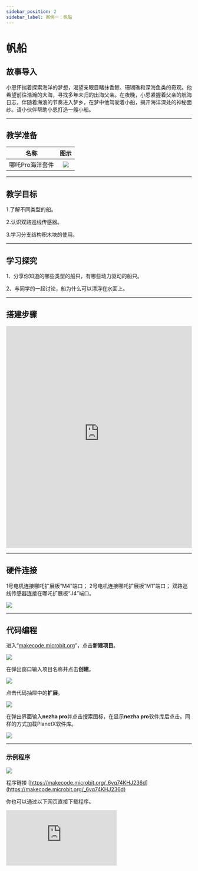 ```yaml
---
sidebar_position: 2
sidebar_label: 案例一：帆船
---
```


# 帆船
## 故事导入
小恩怀揣着探索海洋的梦想，渴望亲眼目睹抹香鲸、珊瑚礁和深海鱼类的奇观。他希望前往浩瀚的大海，寻找多年未归的出海父亲。在夜晚，小恩紧握着父亲的航海日志，伴随着海浪的节奏进入梦乡，在梦中他驾驶着小船，揭开海洋深处的神秘面纱。请小伙伴帮助小恩打造一艘小船。

--- 

## 教学准备

|     名称     |            图示            |
| :----------: | :--------------------------: |
|   哪吒Pro海洋套件  |   ![](https://wiki-media-ef.oss-cn-hongkong.aliyuncs.com/docs/microbit/building-blocks/nezha-pro-ocean-kit/nezha-pro-ocean-kit-products-introduction-002.png.png)  |

--- 
## 教学目标 
1.了解不同类型的船。

2.认识双路巡线传感器。

3.学习分支结构积木块的使用。

--- 

## 学习探究

1、分享你知道的哪些类型的船只，有哪些动力驱动的船只。

2、与同学的一起讨论，船为什么可以漂浮在水面上。

--- 
## 搭建步骤

<embed src="https://wiki-media-ef.oss-cn-hongkong.aliyuncs.com/docs/microbit/building-blocks/nezha-pro-ocean-kit/setup-diagram/case01/nezha-pro-ocean-kit-step-01-1.png.pdf" type="application/pdf" width="100%" height="600px" />

--- 

## 硬件连接

1号电机连接哪吒扩展板“M4”端口；
2号电机连接哪吒扩展板“M1”端口；
双路巡线传感器连接在哪吒扩展板“J4”端口。

![](https://wiki-media-ef.oss-cn-hongkong.aliyuncs.com/docs/microbit/building-blocks/nezha-pro-ocean-kit/setup-diagram/case01/nezha-pro-ocean-kit-step-01-2.png)

--- 
## 代码编程

进入“[makecode.microbit.org](https://makecode.microbit.org)”，点击**新建项目**。

![](https://wiki-media-ef.oss-cn-hongkong.aliyuncs.com/docs/microbit/building-blocks/microbit-space-science-kit/images/microbit-space-science-kit-case01-07.png)

在弹出窗口输入项目名称并点击**创建**。

![](https://wiki-media-ef.oss-cn-hongkong.aliyuncs.com/docs/microbit/building-blocks/microbit-space-science-kit/images/microbit-space-science-kit-case01-11.png)

点击代码抽屉中的**扩展**。

![](https://wiki-media-ef.oss-cn-hongkong.aliyuncs.com/docs/microbit/building-blocks/microbit-space-science-kit/images/microbit-space-science-kit-case01-09.png)

在弹出界面输入**nezha pro**并点击搜索图标，在显示**nezha pro**软件库后点击。同样的方式加载PlanetX软件库。

![](https://wiki-media-ef.oss-cn-hongkong.aliyuncs.com/docs/microbit/building-blocks/microbit-space-science-kit/images/microbit-space-science-kit-case01-10.png)

---
### 示例程序

![](https://wiki-media-ef.oss-cn-hongkong.aliyuncs.com/docs/microbit/building-blocks/nezha-pro-ocean-kit/setup-diagram/case01/nezha-pro-ocean-kit-step-01-3.png.png)

程序链接
[https://makecode.microbit.org/_6vq74KHJ236d](https://makecode.microbit.org/_6vq74KHJ236d)

你也可以通过以下网页直接下载程序。

<div
    style={{
        position: 'relative',
        paddingBottom: '60%',
        overflow: 'hidden',
    }}
>
    <iframe
        src="https://makecode.microbit.org/_6vq74KHJ236d"
        frameborder="0"
        sandbox="allow-popups allow-forms allow-scripts allow-same-origin"
        style={{
            position: 'absolute',
            width: '100%',
            height: '100%',
        }}
    />
</div>

---
### 下载程序

使用 USB 线连接 PC 和 micro:bit V2。

![](https://wiki-media-ef.oss-cn-hongkong.aliyuncs.com/docs/microbit/building-blocks/microbit-space-science-kit/images/microbit-space-science-kit-manual03.gif)

连接成功后，电脑上会识别出一个名为 MICROBIT 的盘符。

![](https://wiki-media-ef.oss-cn-hongkong.aliyuncs.com/docs/microbit/building-blocks/microbit-space-science-kit/images/microbit-space-science-kit-manual06.png)

点击左下角的![](https://wiki-media-ef.oss-cn-hongkong.aliyuncs.com/docs/microbit/building-blocks/microbit-space-science-kit/images/microbit-space-science-kit-manual07.png)，选择**Connect Device**。

![](https://wiki-media-ef.oss-cn-hongkong.aliyuncs.com/docs/microbit/building-blocks/microbit-space-science-kit/images/microbit-space-science-kit-manual11.png)

点击![](https://wiki-media-ef.oss-cn-hongkong.aliyuncs.com/docs/microbit/building-blocks/microbit-space-science-kit/images/microbit-space-science-kit-manual08.png)。

![](https://wiki-media-ef.oss-cn-hongkong.aliyuncs.com/docs/microbit/building-blocks/microbit-space-science-kit/images/microbit-space-science-kit-manual12.png)

点击![](https://wiki-media-ef.oss-cn-hongkong.aliyuncs.com/docs/microbit/building-blocks/microbit-space-science-kit/images/microbit-space-science-kit-manual09.png)。

![](https://wiki-media-ef.oss-cn-hongkong.aliyuncs.com/docs/microbit/building-blocks/microbit-space-science-kit/images/microbit-space-science-kit-manual13.png)

在弹出窗口选择 **BBC micro:bit CMSIS-DAP**，然后选择**连接**，至此，我们的 micro:bit 就已经连接成功。

![](https://wiki-media-ef.oss-cn-hongkong.aliyuncs.com/docs/microbit/building-blocks/microbit-space-science-kit/images/microbit-space-science-kit-manual14.png)

点击**下载程序**

![](https://wiki-media-ef.oss-cn-hongkong.aliyuncs.com/docs/microbit/building-blocks/microbit-space-science-kit/images/microbit-space-science-kit-manual10.png)

---
## 案例演示

吹开或者用手拨开船帆控制杆，直到双路巡线传感器检测不到控制杆，小船向前进，帆船控制杆回到原位，小船停止前进。

**图片**

---
## 扩展知识

### 船的发展历史

#### 一、史前萌芽期：自然材料的原始航行（公元前 100 万年 - 前 3000 年）

**1. 天然浮具的利用**

- 浮木与葫芦：旧石器时代人类发现树木、葫芦等天然浮体可承载重量，用藤蔓捆绑树枝制成简易木筏，最早证据见于非洲刚果河流域的考古发现。

- 树皮船：新石器时代北欧人将桦树皮缝合在木框架上，涂动物油脂防水，用于湖泊渔猎，现存最早树皮船可追溯至公元前 8000 年。

**2. 技术突破：独木舟的诞生**

- 约公元前 6000 年，美索不达米亚与中国长江流域独立发明独木舟：用石斧将整段树干挖空，载重能力提升至 2-3 人，标志人类主动改造航行工具的开端。

#### 二、古代文明期：帆船与桨船的黄金时代（前 3000 年 - 15 世纪）

**1. 地中海与西亚的帆船革命**

- 古埃及莎草船（前 3000 年）：用尼罗河莎草捆扎成船身，竖起木桅悬挂亚麻帆，顺流航行速度达 5km/h，壁画中记载用于运输金字塔石料。

- 腓尼基双层桨船（前 1200 年）：船身两侧各一排桨手（约 50 人），搭配三角帆，可在逆风时划桨前进，成为地中海贸易与海战的主力。

**2. 东亚的船舶创新**

- 中国楼船（汉代）：高达 3 层，甲板设瞭望塔与弩炮，最大载重千吨，《后汉书》记载用于跨海远征朝鲜半岛。

- 日本遣唐使船（7 世纪）：采用「遣唐船」型，船头尖翘、船尾方阔，配备平衡舵与竹帆，横渡东海成功率较前代提升 40%。

**3. 印度洋与非洲的航海技术**

- 阿拉伯三角帆船（独桅帆船）（9 世纪）：使用灵活的三角帆（可适应侧风），载重 200-300 吨，垄断印度洋香料贸易，达伽马远航即借鉴其船型。

#### 三、大航海时代：帆船的巅峰与地理大发现（15-17 世纪）

**1. 欧洲船舶的革命性设计**

- 卡拉维尔帆船（Caravel）（15 世纪）：葡萄牙人发明，采用三桅三角帆组合，吃水浅、转向灵活，哥伦布 1492 年远航美洲的「圣玛利亚号」即为此型。

- 盖伦帆船（Galleon）（16 世纪）：西班牙主力战船，船体高大如城堡，装备 30-50 门火炮，1588 年西班牙无敌舰队曾用此船远征英国。

**2. 中国的航海绝唱**

- 郑和宝船（15 世纪）：据《明史》记载，最大宝船长 44 丈（约 138 米），九桅十二帆，可载千人，比哥伦布船队早半个世纪抵达东非，但因海禁政策未能延续航海传统。

#### 四、工业革命期：蒸汽动力与钢铁船体（18-19 世纪）

**1. 蒸汽船的诞生**

- 1807 年，富尔顿建造「克莱蒙特号」：以明轮为推进器，蒸汽机功率 20 马力，沿哈德逊河航行时速 8km，开启商业蒸汽船时代。

- 1838 年，「大西部号」成为首艘横渡大西洋的蒸汽船（燃煤动力，木质船体），航行时间从帆船的 21 天缩短至 15 天。

**2. 钢铁船与螺旋桨的普及**

- 1858 年，英国「大东方号」：船长 211 米，铁制船体，同时装备明轮与螺旋桨，载重 2.7 万吨，曾铺设跨大西洋海底电缆。

- 1860 年，螺旋桨取代明轮成为主流：普鲁士「阿里阿德涅号」首次采用全螺旋桨推进，效率比明轮高 30%。
